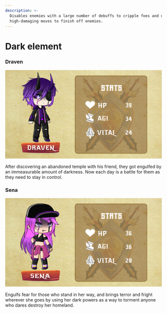 ```yaml
---
description: >-
  Disables enemies with a large number of debuffs to cripple foes and uses its
  high-damaging moves to finish off enemies.
---
```


# Dark element

### Draven

![](../../../.gitbook/assets/character-stats-draven.png)

After discovering an abandoned temple with his friend, they got engulfed by an immeasurable amount of darkness. Now each day is a battle for them as they need to stay in control.

### Sena

![](../../../.gitbook/assets/character-stats-sena.png)

Engulfs fear for those who stand in her way, and brings terror and fright wherever she goes by using her dark powers as a way to torment anyone who dares destroy her homeland.
